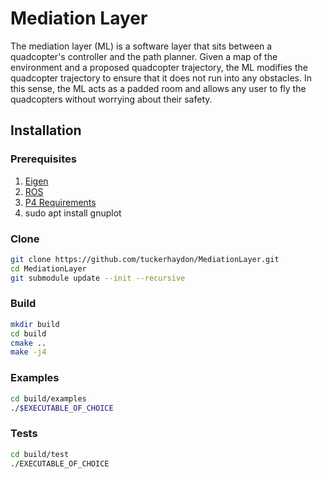 # Mediation Layer
The mediation layer (ML) is a software layer that sits between a quadcopter's
controller and the path planner. Given a map of the environment and a proposed
quadcopter trajectory, the ML modifies the quadcopter trajectory to
ensure that it does not run into any obstacles. In this sense, the ML acts as a
padded room and allows any user to fly the quadcopters without worrying about
their safety. 

## Installation
### Prerequisites 
1. [Eigen](https://eigen.tuxfamily.org)
2. [ROS](http://www.ros.org)
3. [P4 Requirements](https://github.com/tuckerhaydon/P4.git)
3. sudo apt install gnuplot

### Clone
```bash
git clone https://github.com/tuckerhaydon/MediationLayer.git
cd MediationLayer
git submodule update --init --recursive
```


### Build
```bash
mkdir build 
cd build
cmake ..
make -j4
```

### Examples
```bash
cd build/examples
./$EXECUTABLE_OF_CHOICE
```

### Tests
```bash
cd build/test
./EXECUTABLE_OF_CHOICE
```
